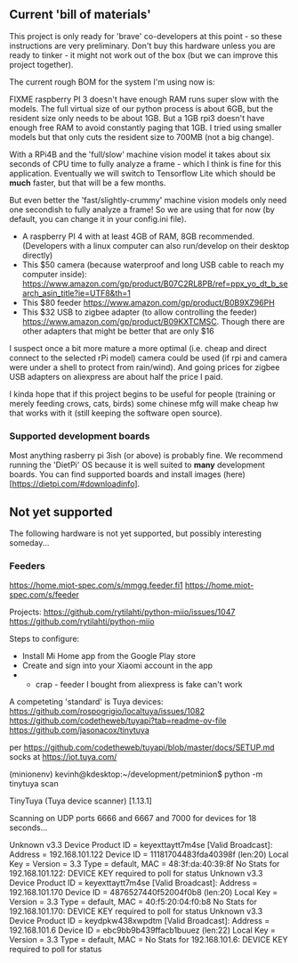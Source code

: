 
## Current 'bill of materials'

This project is only ready for 'brave' co-developers at this point - so these instructions are very preliminary.  Don't buy this hardware unless you are ready to tinker - it might not work out of the box (but we can improve this project together).

The current rough BOM for the system I'm using now is:

FIXME raspberry PI 3 doesn't have enough RAM runs super slow with the models.  The full virtual size of our python process is about 6GB, but the resident size only needs to be about 1GB.  But a 1GB rpi3 doesn't have enough free RAM to avoid constantly paging that 1GB.  I tried using smaller models but that only cuts the resident size to 700MB (not a big change).



With a RPi4B and the 'full/slow' machine vision model it takes about six seconds of CPU time to fully analyze a frame - which I think is fine for this application.  Eventually we will switch to Tensorflow Lite which should be **much** faster, but that will be a few months.

But even better the 'fast/slightly-crummy' machine vision models only need one secondish to fully analyze a frame!  So we are using that for now (by default, you can change it in your config.ini file).

* A raspberry PI 4 with at least 4GB of RAM, 8GB recommended.  (Developers with a linux computer can also run/develop on their desktop directly)
* This $50 camera (because waterproof and long USB cable to reach my computer inside): https://www.amazon.com/gp/product/B07C2RL8PB/ref=ppx_yo_dt_b_search_asin_title?ie=UTF8&th=1 
* This $80 feeder https://www.amazon.com/gp/product/B0B9XZ96PH
* This $32 USB to zigbee adapter (to allow controlling the feeder) https://www.amazon.com/gp/product/B09KXTCMSC.  Though there are other adapters that might be better that are only $16

I suspect once a bit more mature a more optimal (i.e. cheap and direct connect to the selected rPi model) camera could be used (if rpi and camera were under a shell to protect from rain/wind).  And going prices for zigbee USB adapters on aliexpress are about half the price I paid.

I kinda hope that if this project begins to be useful for people (training or merely feeding crows, cats, birds) some chinese mfg will make cheap hw that works with it (still keeping the software open source). 

### Supported development boards

Most anything rasberry pi 3ish (or above) is probably fine.  We recommend running the 'DietPi' OS because it is well suited to **many** development boards.
You can find supported boards and install images (here)[https://dietpi.com/#downloadinfo].

## Not yet supported

The following hardware is not yet supported, but possibly interesting someday...

### Feeders

https://home.miot-spec.com/s/mmgg.feeder.fi1
https://home.miot-spec.com/s/feeder

Projects:
https://github.com/rytilahti/python-miio/issues/1047
https://github.com/rytilahti/python-miio

Steps to configure:
* Install Mi Home app from the Google Play store
* Create and sign into your Xiaomi account in the app
* - crap - feeder I bought from aliexpress is fake can't work

A competeting 'standard' is Tuya devices:
https://github.com/rospogrigio/localtuya/issues/1082
https://github.com/codetheweb/tuyapi?tab=readme-ov-file
https://github.com/jasonacox/tinytuya

per https://github.com/codetheweb/tuyapi/blob/master/docs/SETUP.md
socks at https://iot.tuya.com/

(minionenv) kevinh@kdesktop:~/development/petminion$ python -m tinytuya scan

TinyTuya (Tuya device scanner) [1.13.1]

Scanning on UDP ports 6666 and 6667 and 7000 for devices for 18 seconds...

Unknown v3.3 Device   Product ID = keyexttaytt7m4se  [Valid Broadcast]:
    Address = 192.168.101.122   Device ID = 11181704483fda40398f (len:20)  Local Key =   Version = 3.3  Type = default, MAC = 48:3f:da:40:39:8f
    No Stats for 192.168.101.122: DEVICE KEY required to poll for status
Unknown v3.3 Device   Product ID = keyexttaytt7m4se  [Valid Broadcast]:
    Address = 192.168.101.170   Device ID = 4876527440f52004f0b8 (len:20)  Local Key =   Version = 3.3  Type = default, MAC = 40:f5:20:04:f0:b8
    No Stats for 192.168.101.170: DEVICE KEY required to poll for status
Unknown v3.3 Device   Product ID = keydpkw438xwpdtm  [Valid Broadcast]:
    Address = 192.168.101.6   Device ID = ebc9bb9b439ffacb1buuez (len:22)  Local Key =   Version = 3.3  Type = default, MAC = 
    No Stats for 192.168.101.6: DEVICE KEY required to poll for status
